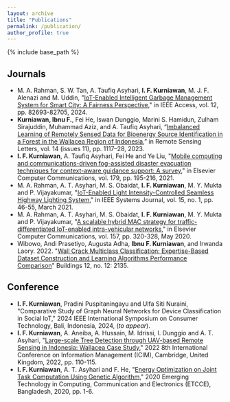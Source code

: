 ```yaml
---
layout: archive
title: "Publications"
permalink: /publication/
author_profile: true
---
```


{% include base_path %}

## Journals
- M. A. Rahman, S. W. Tan, A. Taufiq Asyhari, **I. F. Kurniawan**, M. J. F. Alenazi and M. Uddin, "[IoT-Enabled Intelligent Garbage Management System for Smart City: A Fairness Perspective](https://ieeexplore.ieee.org/abstract/document/10552739)," in IEEE Access, vol. 12, pp. 82693-82705, 2024.
- **Kurniawan, Ibnu F.**, Fei He, Iswan Dunggio, Marini S. Hamidun, Zulham Sirajuddin, Muhammad Aziz, and A. Taufiq Asyhari, “[Imbalanced Learning of Remotely Sensed Data for Bioenergy Source Identification in a Forest in the Wallacea Region of Indonesia](https://www.tandfonline.com/doi/abs/10.1080/2150704X.2023.2270107),” in Remote Sensing Letters, vol. 14 (issues 11), pp. 1117–28, 2023.
- **I. F. Kurniawan**, A. Taufiq Asyhari, Fei He and Ye Liu, "[Mobile computing and communications-driven fog-assisted disaster evacuation techniques for context-aware guidance support: A survey](https://www.sciencedirect.com/science/article/abs/pii/S0140366421002802)," in Elsevier Computer Communications, vol. 179, pp. 195-216, 2021.
- M. A. Rahman, A. T. Asyhari, M. S. Obaidat, **I. F. Kurniawan**, M. Y. Mukta and P. Vijayakumar, "[IoT-Enabled Light Intensity-Controlled Seamless Highway Lighting System](https://ieeexplore.ieee.org/document/9034202)," in IEEE Systems Journal, vol. 15, no. 1, pp. 46-55, March 2021.
- M. A. Rahman, A. T. Asyhari, M. S. Obaidat, **I. F. Kurniawan**, M. Y. Mukta and P. Vijayakumar, "[A scalable hybrid MAC strategy for traffic-differentiated IoT-enabled intra-vehicular networks](https://www.sciencedirect.com/science/article/abs/pii/S014036642030164X?via%3Dihub)," in Elsevier Computer Communications, vol. 157, pp. 320-328, May 2020.
- Wibowo, Andi Prasetiyo, Augusta Adha, **Ibnu F. Kurniawan**, and Irwanda Laory. 2022. "[Wall Crack Multiclass Classification: Expertise-Based Dataset Construction and Learning Algorithms Performance Comparison](https://www.mdpi.com/2075-5309/12/12/2135)" Buildings 12, no. 12: 2135.

## Conference
- **I. F. Kurniawan**, Pradini Puspitaningayu and Ulfa Siti Nuraini, "Comparative Study of Graph Neural Networks for Device Classification in Social IoT," 2024 IEEE International Symposium on Consumer Technology, Bali, Indonesia, 2024, (*to appear*).
- **I. F. Kurniawan**, A. Aneiba, A. Hussain, M. Idrissi, I. Dunggio and A. T. Asyhari, "[Large-scale Tree Detection through UAV-based Remote Sensing in Indonesia: Wallacea Case Study](https://ieeexplore.ieee.org/abstract/document/9845198)," 2022 8th International Conference on Information Management (ICIM), Cambridge, United Kingdom, 2022, pp. 110-115.
- **I. F. Kurniawan**, A. T. Asyhari and F. He, "[Energy Optimization on Joint Task Computation Using Genetic Algorithm](https://ieeexplore.ieee.org/abstract/document/9350886)," 2020 Emerging Technology in Computing, Communication and Electronics (ETCCE), Bangladesh, 2020, pp. 1-6.